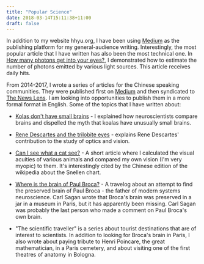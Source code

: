 ```yaml
---
title: "Popular Science"
date: 2018-03-14T15:11:38+11:00
draft: false
---
```


In addition to my website hhyu.org, I have been using [Medium](https://medium.com/@hsinhao/) as the publishing platform for my general-audience writing. Interestingly, the most popular article that I have written has also been the most technical one. In [How many photons get into your eyes?](https://medium.com/cortically-magnified/estimating-the-number-of-photons-that-hit-the-eye-c0208e7e0b64), I demonstrated how to estimate the number of photons emitted by various light sources. This article receives daily hits.

From 2014-2017, I wrote a series of articles for the Chinese speaking communities. They were published first on [Medium](https://medium.com/@punktbild) and then syndicated to [The News Lens](https://www.thenewslens.com/author/hhyu00). I am looking into opportunities to publish them in a more formal format in English. Some of the topics that I have written about:

- [Kolas don't have small brains](https://medium.com/amateur-science-by-a-professional-scientist/無尾熊是不是很腦殘-732ecc8cb3d4) - I explained how neuroscientists compare brains and dispelled the myth that koalas have unusually small brains.

- [Rene Descartes and the trilobite eyes](https://medium.com/amateur-science-by-a-professional-scientist/笛卡爾與三葉蟲-7db78418b777) - explains Rene Descartes' contribution to the study of optics and vision.

- [Can I see what a cat see?](https://medium.com/amateur-science-by-a-professional-scientist/跟別的動物比視力-1e984bcc4ee5) - A short article where I calculated the visual acuities of various animals and compared my own vision (I'm very myopic) to them. It's interestingly cited by the Chinese edition of the wikipedia about the Snellen chart.

- [Where is the brain of Paul Broca?](https://medium.com/amateur-science-by-a-professional-scientist/科學旅客的巴黎行-布洛卡的腦在哪裡-cbda8c2434dc) - A travelog about an attempt to find the preserved brain of Paul Broca - the father of modern systems neuroscience. Carl Sagan wrote that Broca's brain was preserved in a jar in a museum in Paris, but it has apparently been missing. Carl Sagan was probably the last person who made a comment on Paul Broca's own brain.

- "The scientific traveller" is a series about tourist destinations that are of interest to scientists. In addition to looking for Broca's brain in Paris, I also wrote about paying tribute to Henri Poincare, the great mathematician, in a Paris cemetery, and about visiting one of the first theatres of anatomy in Bologna.
